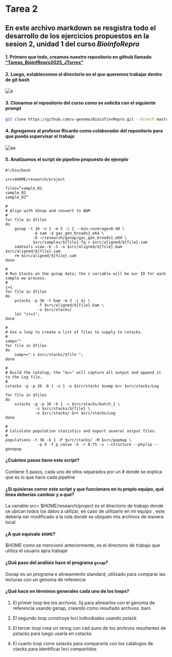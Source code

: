 # Tarea 2

## En este archivo markdown se resgistra todo el desarrollo de los ejercicios propuestos en la sesion 2, unidad 1 del curso *BioinfoRepro*

#### 1. Primero que todo, creamos nuestro repositorio en github llamado ["Tareas_BioinfRepro2025_JTorres" ](https://github.com/Auraterrae/Tareas_BioinfRepro2025_JTorres)

#### 2. Luego, establecemos el directorio en el que queremos trabajar dentro de git bash

![a](C:\Users\torre\Documents\Repositorios_Github\Tareas_BioinfRepro2025_JTorres\Tarea_Unidad1_sesion2\imagen1.png)

#### 3. Clonamos el repositorio del curso como se solicita con el siguiente prompt

```bash
git clone https://github.com/u-genoma/BioinfinvRepro.git --branch master --single branch
```

#### 4. Agregamos al profesor Ricardo como colaborador del repositorio para que pueda supervisar el trabajo

![aa](C:\Users\torre\Documents\Repositorios_Github\Tareas_BioinfRepro2025_JTorres\Tarea_Unidad1_sesion2\imagen%202.png)

#### 5.  Analizamos el script de pipeline propuesto de ejemplo

```
#!/bin/bash 

src=$HOME/research/project 

files=”sample_01 
sample_02 
sample_03” 

#
# Align with GSnap and convert to BAM
# 
for file in $files
do
    gsnap -t 36 -n 1 -m 5 -i 2 --min-coverage=0.90 \
            -A sam -d gac_gen_broads1_e64 \
            -D ~/research/gsnap/gac_gen_broads1_e64 \
            $src/samples/${file}.fq > $src/aligned/${file}.sam
    samtools view -b -S -o $src/aligned/${file}.bam $src/aligned/${file}.sam 
    rm $src/aligned/${file}.sam 
done

#
# Run Stacks on the gsnap data; the i variable will be our ID for each sample we process.
# 
i=1 
for file in $files 
do 
    pstacks -p 36 -t bam -m 3 -i $i \
              -f $src/aligned/${file}.bam \
              -o $src/stacks/ 
    let "i+=1"; 
done 

# 
# Use a loop to create a list of files to supply to cstacks.
# 
samp="" 
for file in $files 
do 
    samp+="-s $src/stacks/$file "; 
done 

# 
# Build the catalog; the "&>>" will capture all output and append it to the Log file.
# 
cstacks -g -p 36 -b 1 -n 1 -o $src/stacks $samp &>> $src/stacks/Log 

for file in $files 
do 
    sstacks -g -p 36 -b 1 -c $src/stacks/batch_1 \
             -s $src/stacks/${file} \ 
             -o $src/stacks/ &>> $src/stacks/Log 
done 

#
# Calculate population statistics and export several output files.
# 
populations -t 36 -b 1 -P $src/stacks/ -M $src/popmap \
              -p 9 -f p_value -k -r 0.75 -s --structure --phylip --genepop
```

#### ¿Cuántos pasos tiene este script?

Contiene 5 pasos, cada uno de ellos separados por un # donde se explica que es lo que hace cada pipeline

#### ¿Si quisieras correr este script y que funcionara en tu propio equipo, qué línea deberías cambiar y a qué?

La variable src= $HOME/research/project es el directorio de trabajo donde se ubican todos los datos a utilizar, en caso de utilizarlo en mi equipo , este deberia ser modificado a la ruta donde se ubiquen mis archivos de manera local

#### ¿A qué equivale `$HOME`?

$HOME como se mencionó anteriormente, es el directorio de trabajo que utiliza el usuario apra trabajar

#### ¿Qué paso del análisis hace el programa `gsnap`?

Gsnap es un programa e alineamiento standard, utilizado para comparar las lecturas con un genoma de referencia 

#### ¿Qué hace en términos generales cada uno de los loops?

1. El primer loop lee los archivos .fq para alinearlos con el genoma de referencia usando gsnap, creando como resultado archivos .bam

2. El segundo loop construye loci individuales usando pstack

3. El tercer loop crea un string con cad auno de los archivos resultantes de pstacks para luego usarla en cstacks

4. El cuarto loop corre sstacks para compararla con los catálogos de ctacks para identificar loci compartidos 
